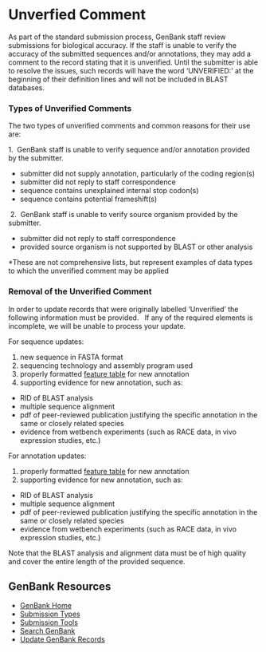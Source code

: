 <meta http-equiv="Content-Type" content="text/html; charset=utf-8">  <meta name="node-id" content="3684"> <meta name="revision-id" content="21046"> <meta name="cms-base-url" content="http://cms.ncbi.nlm.nih.gov"> <meta name="cms-view-url" content="http://cms.ncbi.nlm.nih.gov/genbank/unverified"> <meta name="cms-edit-url" content="http://cms.ncbi.nlm.nih.gov/node/3684/edit"> <meta name="created" content="2014-06-13T14:07:16-04:00"> <meta name="modified" content="2014-06-17T14:33:34-04:00"> <meta name="publication-date" content="2014-06-13T13:58:00-04:00"> <meta name="author" content="yankie"> <meta name="subsite" content="genbank"> <meta name="path" content="genbank/unverified"> <meta name="node-type" content="page"> <meta name="jira-ticket" content=""> <meta name="cms-tags" content="">  <meta name="" content=""> <link type="text/css" rel="stylesheet" href="/core/assets/genbank/css/genbank.css"> <title>Unverified</title>

<div class="node clear-block">

<div class="content">

# Unverfied Comment

As part of the standard submission process, GenBank staff review submissions for biological accuracy. If the staff is unable to verify the accuracy of the submitted sequences and/or annotations, they may add a comment to the record stating that it is unverified. Until the submitter is able to resolve the issues, such records will have the word ‘UNVERIFIED:’ at the beginning of their definition lines and will not be included in BLAST databases. 

### Types of Unverified Comments

The two types of unverified comments and common reasons for their use are:

1.  GenBank staff is unable to verify sequence and/or annotation provided by the submitter.

*   submitter did not supply annotation, particularly of the coding region(s)
*   submitter did not reply to staff correspondence
*   sequence contains unexplained internal stop codon(s)
*   sequence contains potential frameshift(s)

 2.  GenBank staff is unable to verify source organism provided by the submitter.

*   submitter did not reply to staff correspondence
*   provided source organism is not supported by BLAST or other analysis

*These are not comprehensive lists, but represent examples of data types to which the unverified comment may be applied

### Removal of the Unverified Comment

In order to update records that were originally labelled ‘Unverified’ the following information must be provided.   If any of the required elements is incomplete, we will be unable to process your update.  

For sequence updates:

1.  new sequence in FASTA format
2.  sequencing technology and assembly program used
3.  properly formatted [feature table](/~/update#new_feats) for new annotation
4.  supporting evidence for new annotation, such as:

*   RID of BLAST analysis
*   multiple sequence alignment
*   pdf of peer-reviewed publication justifying the specific annotation in the same or closely related species
*   evidence from wetbench experiments (such as RACE data, in vivo expression studies, etc.)

For annotation updates:

1.  properly formatted [feature table](/~/update#new_feats) for new annotation
2.  supporting evidence for new annotation, such as:

*   RID of BLAST analysis
*   multiple sequence alignment
*   pdf of peer-reviewed publication justifying the specific annotation in the same or closely related species
*   evidence from wetbench experiments (such as RACE data, in vivo expression studies, etc.)

Note that the BLAST analysis and alignment data must be of high quality and cover the entire length of the provided sequence.

</div>

</div>

<div id="shared-content-1" nid="1092">

<div class="rightnav">

## GenBank Resources

*   [GenBank Home](/~/)
*   [Submission Types](/~/submit_types)
*   [Submission Tools](/~/submit)
*   [Search GenBank](http://www.ncbi.nlm.nih.gov/nuccore/)
*   [Update GenBank Records](/~/update)

</div>

</div>